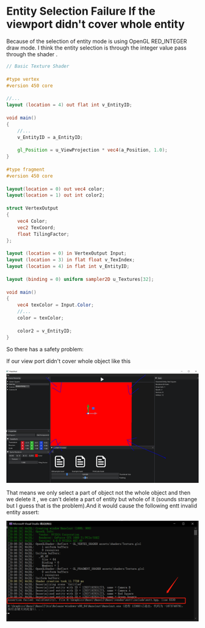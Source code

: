 # Entity Selection Failure If the viewport didn't cover whole entity


Because of the selection of entity mode is using OpenGL RED_INTEGER draw mode. I think the entity selection is through the integer value pass through the shader . 

```glsl
// Basic Texture Shader

#type vertex
#version 450 core

//...
layout (location = 4) out flat int v_EntityID;

void main()
{
	//...
    v_EntityID = a_EntityID;

    gl_Position = u_ViewProjection * vec4(a_Position, 1.0);
}

#type fragment
#version 450 core

layout(location = 0) out vec4 color;
layout(location = 1) out int color2;

struct VertexOutput
{
    vec4 Color;
    vec2 TexCoord;
    float TilingFactor;
};

layout (location = 0) in VertexOutput Input;
layout (location = 3) in flat float v_TexIndex;
layout (location = 4) in flat int v_EntityID;

layout (binding = 0) uniform sampler2D u_Textures[32];

void main()
{
    vec4 texColor = Input.Color;
	//...
    color = texColor;

    color2 = v_EntityID;
}
```

So there has a safety problem:

If our view port didn't cover whole object like this

![image-20211204140130531](b1.png)

That means we only select a part of object not the whole object and then we delete it , we can't delete a part of entity but whole of it (sounds strange but I guess that is the problem).And it would cause the following entt invalid entity assert:

![image-20211205201110785](b2.png)


